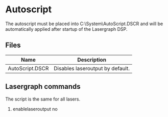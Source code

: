 # Autoscript

The autoscript must be placed into C:\System\AutoScript.DSCR and will be automatically applied after startup of the Lasergraph DSP.

## Files

| Name | Description |
| ---- | ----------- |
| AutoScript.DSCR | Disables laseroutput by default. |

## Lasergraph commands

The script is the same for all lasers.

1. enablelaseroutput no
